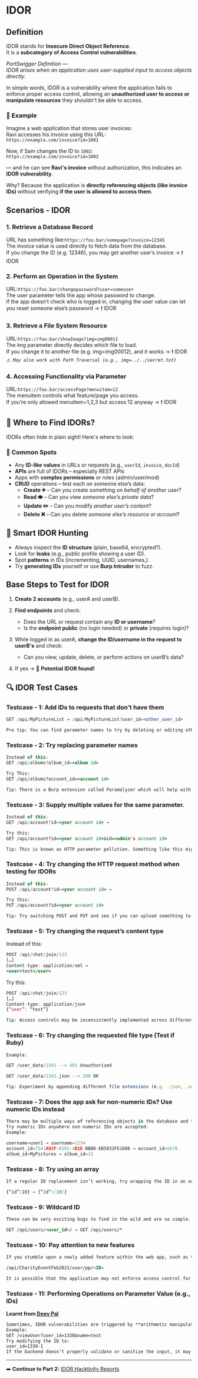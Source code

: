 # IDOR

## Definition

IDOR stands for **Insecure Direct Object Reference**.  
It is a **subcategory of Access Control vulnerabilities**.

*PortSwigger Definition —  
IDOR arises when an application uses user-supplied input to access objects directly.*

In simple words, IDOR is a vulnerability where the application fails to enforce proper access control, allowing an **unauthorized user to access or manipulate resources** they shouldn't be able to access.

### 🧪 Example

Imagine a web application that stores user invoices:  
Ravi accesses his invoice using this URL:  
`https://example.com/invoice?id=1001`  

Now, if Sam changes the ID to `1002`:  
`https://example.com/invoice?id=1002`  

— and he can see **Ravi's invoice** without authorization, this indicates an **IDOR vulnerability**.  

Why? Because the application is **directly referencing objects (like invoice IDs)** without verifying **if the user is allowed to access them**.

## Scenarios - IDOR
### 1. Retrieve a Database Record  
   URL has something like:`https://foo.bar/somepage?invoice=12345`  
   The invoice value is used directly to fetch data from the database.  
   If you change the ID (e.g. 12346), you may get another user’s invoice → ❗ IDOR
### 2. Perform an Operation in the System  
   URL:`https://foo.bar/changepassword?user=someuser`   
   The user parameter tells the app whose password to change.  
   If the app doesn’t check who is logged in, changing the user value can let you reset someone else’s password → ❗ IDOR
### 3. Retrieve a File System Resource  
   URL:`https://foo.bar/showImage?img=img00011`  
   The img parameter directly decides which file to load.  
   If you change it to another file (e.g. img=img00012), and it works → ❗ IDOR  
   *`⚠️ May also work with Path Traversal (e.g., img=../../secret.txt)`*
### 4. Accessing Functionality via Parameter
   URL:`https://foo.bar/accessPage?menuitem=12`  
   The menuitem controls what feature/page you access.  
   If you’re only allowed menuitem=1,2,3 but access 12 anyway → ❗ IDOR  

## 🔎 Where to Find IDORs?

IDORs often hide in plain sight! Here's where to look:

### 📍 Common Spots
- Any **ID-like values** in URLs or requests (e.g., `userId`, `invoice`, `docId`)
- **APIs** are full of IDORs – especially REST APIs
- Apps with **complex permissions** or roles (admin/user/mod)
- **CRUD** operations – test each on someone else’s data:
  - **Create ➕** – Can you create something *on behalf of another user*?
  - **Read 👁️** – Can you view *someone else’s private data*?
  - **Update ✏️** – Can you modify *another user’s content*?
  - **Delete ❌** – Can you delete *someone else’s resource or account*?

## 🧠 Smart IDOR Hunting

- Always inspect the **ID structure** (plain, base64, encrypted?).
- Look for **leaks** (e.g., public profile showing a user ID).
- Spot **patterns** in IDs (incrementing, UUID, usernames,).
- Try **generating IDs** yourself or use **Burp Intruder** to fuzz.

## Base Steps to Test for IDOR

1. **Create 2 accounts** (e.g., userA and userB).

2. **Find endpoints** and check:
   - Does the URL or request contain any **ID or username**?
   - Is the **endpoint public** (no login needed) or **private** (requires login)?

3. While logged in as userA, **change the ID/username in the request to userB's** and check:
   - Can you view, update, delete, or perform actions on userB’s data?

4. If yes → 🎯 **Potential IDOR found!**

## 🔍 IDOR Test Cases

### Testcase - 1: Add IDs to requests that don’t have them

```jsx
GET /api/MyPictureList → /api/MyPictureList?user_id=<other_user_id>

Pro tip: You can find parameter names to try by deleting or editing other objects and seeing the parameter names used.
```

### Testcase - 2: Try replacing parameter names

```jsx
Instead of this:
GET /api/albums?album_id=<album id>

Try This:
GET /api/albums?account_id=<account id>

Tip: There is a Burp extension called Paramalyzer which will help with this by remembering all the parameters you have passed to a host.
```

### Testcase - 3: Supply multiple values for the same parameter.

```jsx
Instead of this:
GET /api/account?id=<your account id> →

Try this:    
GET /api/account?id=<your account id>&id=<admin's account id>

Tip: This is known as HTTP parameter pollution. Something like this might get you access to the admin’s account
```

### Testcase - 4: Try changing the HTTP request method when testing for IDORs

```jsx
Instead of this:
POST /api/account?id=<your account id> →

Try this:    
PUT /api/account?id=<your account id>

Tip: Try switching POST and PUT and see if you can upload something to another user’s profile. For RESTful services, try changing GET to POST/PUT/DELETE to discover create/update/delete actions.
```

### Testcase - 5: Try changing the request’s content type


Instead of this:

```jsx
POST /api/chat/join/123
[…]
Content-type: application/xml → 
<user>test</user>    
```
Try this:
```jsx
POST /api/chat/join/123
[…]
Content-type: application/json
{“user”: “test”}
```
```jsx
Tip: Access controls may be inconsistently implemented across different content types. Don’t forget to try alternative and less common values like text/xml, text/x-json, and similar.
```

### Testcase - 6: Try changing the requested file type (Test if Ruby)

```jsx
Example:

GET /user_data/2341 --> 401 Unauthorized

GET /user_data/2341.json --> 200 OK

Tip: Experiment by appending different file extensions (e.g. .json, .xml, .config) to the end of requests that reference a document.
```

### Testcase - 7: Does the app ask for non-numeric IDs? Use numeric IDs instead

```jsx
There may be multiple ways of referencing objects in the database and the application only has access controls on one. 
Try numeric IDs anywhere non-numeric IDs are accepted:
Example:

username=user1 → username=1234
account_id=7541A92F-0101-4D1E-BBB0-EB5032FE1686 → account_id=5678
album_id=MyPictures → album_id=12
```

### Testcase - 8: Try using an array

```markdown
If a regular ID replacement isn’t working, try wrapping the ID in an array and see if that does the trick. For example:

{“id”:19} → {“id”:[19]}
```

### Testcase - 9: Wildcard ID

```markdown
These can be very exciting bugs to find in the wild and are so simple. Try replacing an ID with a wildcard. You might get lucky!

GET /api/users/<user_id>/ → GET /api/users/*
```

### Testcase - 10: Pay attention to new features

```markdown
If you stumble upon a newly added feature within the web app, such as the ability to upload a profile picture for an upcoming charity event, and it performs an API call to:

/api/CharityEventFeb2021/user/pp/<ID>

It is possible that the application may not enforce access control for this new feature as strictly as it does for core features.
```

### Testcase - 11: Performing Operations on Parameter Value (e.g., IDs)
**Learnt from [Deev Pal](https://x.com/techycodec08)**
```markdown
Sometimes, IDOR vulnerabilities are triggered by **arithmetic manipulation** of IDs, like using `-1`.
Example:
GET /viewUser?user_id=1338&name=test
Try modifying the ID to:
user_id=1338-1
If the backend doesn’t properly validate or sanitize the input, it may resolve `1338-1` as `1337`, allowing unauthorized access to another user’s data.  
```

---

➡️ **Continue to Part 2:** [IDOR Hacktivity Reports](https://github.com/jannuatharva07/IDOR/blob/main/IDOR-Hacktivity%20Reports.md)
